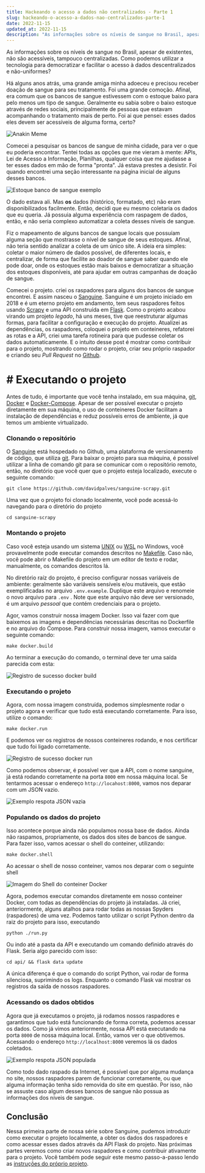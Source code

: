 ```yaml
---
title: Hackeando o acesso a dados não centralizados - Parte 1
slug: hackeando-o-acesso-a-dados-nao-centralizados-parte-1 
date: 2022-11-15 
updated_at: 2022-11-15 
description: "As informações sobre os níveis de sangue no Brasil, apesar de existentes, não são acessíveis, tampouco centralizadas. Como podemos utilizar a tecnologia para democratizar e facilitar o acesso à dados descentralizados e não-uniformes?"
---
```


As informações sobre os níveis de sangue no Brasil, apesar de existentes, não são acessíveis, tampouco centralizadas. Como podemos utilizar a tecnologia para democratizar e facilitar o acesso à dados descentralizados e não-uniformes?

Há alguns anos atrás, uma grande amiga minha adoeceu e precisou receber doação de sangue para seu tratamento. Foi uma grande comoção. Afinal, era comum que os bancos de sangue estivessem com o estoque baixo para pelo menos um tipo de sangue. Geralmente eu sabia sobre o baixo estoque através de redes sociais, principalmente de pessoas que estavam acompanhando o tratamento mais de perto. Foi ai que pensei: esses dados eles devem ser acessíveis de alguma forma, certo?

![Anakin Meme](/blog/assets/sanguine-parte-1/anakin-data.jpg)

Comecei a pesquisar os bancos de sangue de minha cidade, para ver o que eu poderia encontrar. Tentei todas as opções que me vieram à mente: APIs, Lei de Acesso a Informação, Planilhas, qualquer coisa que me ajudasse a ter esses dados em mão de forma "pronta". Já estava prestes a desistir. Foi quando encontrei uma seção interessante na página inicial de alguns desses bancos.

![Estoque banco de sangue exemplo](/blog/assets/sanguine-parte-1/estoque-banco-sangue-example.png)

O dado estava ali. Mas __os__ dados (histórico, formatado, etc) não eram disponibilizados facilmente. Então, decidi que eu mesmo coletaria os dados que eu queria. Já possuia alguma experiência com raspagem de dados, então, e não seria complexo automatizar a coleta desses níveis de sangue. 

Fiz o mapeamento de alguns bancos de sangue locais que possuíam alguma seção que mostrasse o nível de sangue de seus estoques. Afinal, não teria sentido analizar a coleta de um único site. A ideia era simples: coletar o maior número de dados possível, de diferentes locais, e centralizar, de forma que facilite ao doador de sangue saber quando ele pode doar, onde os estoques estão mais baixos e democratizar a situação dos estoques disponíveis, até para ajudar em outras campanhas de doação de sangue.

Comecei o projeto. criei os raspadores para alguns dos bancos de sangue encontrei. E assim nasceu o [Sanguine](https://github.com/davidpalves/sanguine-scrapy). Sanguine é um projeto iniciado em 2018 e é um eterno projeto em andamento, tem seus raspadores feitos usando [Scrapy](https://scrapy.org/) e uma API construída em [Flask](https://flask.palletsprojects.com/en/2.2.x/). Como o projeto acabou virando um projeto *legado*, há uns meses, tive que reestruturar algumas formas, para facilitar a configuração e execução do projeto. Atualizei as dependências, os raspadores, coloquei o projeto em conteineres, refatorei as rotas e a API, criei uma tarefa rotineira para que pudesse coletar os dados automaticamente. E o intuito desse post é mostrar como contribuir para o projeto, mostrando como rodar o projeto, criar seu próprio raspador e criando seu *Pull Request* no [Github](https://github.com/).

# # Executando o projeto 

Antes de tudo, é importante que você tenha instalado, em sua máquina, [git](https://git-scm.com/), [Docker](https://docs.docker.com/engine/) e [Docker-Compose](https://docs.docker.com/compose/install/). Apesar de ser possível executar o projeto diretamente em sua máquina, o uso de conteineres Docker facilitam a instalação de dependências e reduz possíveis erros de ambiente, já que temos um ambiente virtualizado.

### Clonando o repositório 

O [Sanguine](https://github.com/davidpalves/sanguine-scrapy) está hospedado no Github, uma plataforma de versionamento de código, que utiliza [git](https://git-scm.com/). Para baixar o projeto para sua máquina, é possível utilizar a linha de comando git para se comunicar com o repositório remoto, então, no diretório que você quer que o projeto esteja localizado, execute o seguinte comando:

```shell
git clone https://github.com/davidpalves/sanguine-scrapy.git
```

Uma vez que o projeto foi clonado localmente, você pode acessá-lo navegando para o diretório do projeto 

```shell
cd sanguine-scrapy
``` 

### Montando o projeto 

Caso você esteja usando um sistema [UNIX](https://pt.wikipedia.org/wiki/Unix) ou [WSL](https://learn.microsoft.com/pt-br/windows/wsl/install) no Windows, você provavelmente pode executar comandos descritos no [Makefile](https://www.gnu.org/software/make/manual/make.html). Caso não, você pode abrir o Makefile do projeto em um editor de texto e rodar, manualmente, os comandos descritos lá.

No diretório raíz do projeto, é preciso configurar nossas variáveis de ambiente: geralmente são variáveis sensíveis e/ou mutáveis, que estão exemplificadas no arquivo `.env.example`. Duplique este arquivo e renomeie o novo arquivo para `.env` . Note que este arquivo não deve ser versionado, é um arquivo _pessoal_ que contém credenciais para o projeto.

Agor, vamos construir nossa imagem Docker. Isso vai fazer com que baixemos as imagens e dependências necessárias descritas no Dockerfile e no arquivo do Compose. Para construir nossa imagem, vamos executar o seguinte comando:

```shell
make docker.build
```

Ao terminar a execução do comando, o terminal deve ter uma saída parecida com esta:

![Registro de sucesso docker build](/blog/assets/sanguine-parte-1/sanguine-docker-build-success.png)

### Executando o projeto

Agora, com nossa imagem construída, podemos simplesmente rodar o projeto agora e verificar que tudo está executando corretamente. Para isso, utilize o comando:

```
make docker.run
```

E podemos ver os registros de nossos conteineres rodando, e nos certificar que tudo foi ligado corretamente.

![Registro de sucesso docker run](/blog/assets/sanguine-parte-1/sanguine-logs-example.png)

Como podemos observar, é possível ver que a API, com o nome sanguine, já está rodando corretamente na porta `8000` em nossa máquina local. Se tentarmos acessar o endereço `http://locahost:8000`, vamos nos deparar com um JSON vazio.

![Exemplo respota JSON vazia](/blog/assets/sanguine-parte-1/sanguine-empty-json.png)

### Populando os dados do projeto 

Isso acontece porque ainda não populamos nossa base de dados. Ainda não raspamos, propriamente, os dados dos sites de bancos de sangue. Para fazer isso, vamos acessar o shell do conteiner, utilizando:

```shell
make docker.shell
```

Ao acessar o shell de nosso conteiner, vamos nos deparar com o seguinte shell

![Imagem do Shell do conteiner Docker](/blog/assets/sanguine-parte-1/sanguine-docker-shell.png)

Agora, podemos executar comandos diretamente em nosso conteiner Docker, com todas as dependências do projeto já instaladas. Já criei, anteriormente, alguns atalhos para rodar todas as nossas Spyders (raspadores) de uma vez. 
Podemos tanto utilizar o script Python dentro da raiz do projeto para isso, executando 

```shell
python ./run.py
```

Ou indo até a pasta da API e executando um comando definido através do Flask. Seria algo parecido com isso:

```
cd api/ && flask data update
```

A única diferença é que o comando do script Python, vai rodar de forma silenciosa, suprimindo os logs. Enquanto o comando Flask vai mostrar os registros da saída de nossos raspadores.

### Acessando os dados obtidos

Agora que já executamos o projeto, já rodamos nossos raspadores e garantimos que tudo está funcionando de forma correta, podemos acessar os dados. Como já vimos anteriormente, nossa API está executando na porta `8000` de nossa máquina local. Então, vamos ver o que obtivemos. Acessando o endereço `http://localhost:8000` veremos lá os dados coletados.

![Exemplo respota JSON populada](/blog/assets/sanguine-parte-1/sanguine-json-populated.png)

Como todo dado raspado da Internet, é possível que por alguma mudança no site, nossos raspadores parem de funcionar corretamente, ou que alguma informação tenha sido removida do site em questão. Por isso, não se assuste caso algum desses bancos de sangue não possua as informações dos níveis de sangue.

## Conclusão

Nessa primeira parte de nossa série sobre Sanguine, pudemos introduzir como executar o projeto localmente, a obter os dados dos raspadores e como acessar esses dados através da API Flask do projeto. Nas próximas partes veremos como criar novos raspadores e como contribuir ativamente para o projeto. Você também pode seguir este mesmo passo-a-passo lendo as [instruções do próprio projeto](https://github.com/davidpalves/sanguine-scrapy/blob/master/README.md).